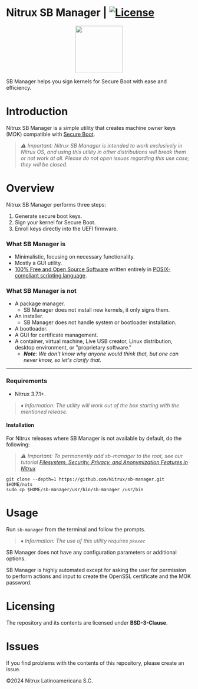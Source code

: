 # Nitrux SB Manager | [![License](https://img.shields.io/badge/License-BSD_3--Clause-blue.svg)](https://opensource.org/licenses/BSD-3-Clause)

<p align="center">
  <img width="128" height="128" src="https://raw.githubusercontent.com/Nitrux/luv-icon-theme/master/Luv/mimetypes/64/application-x-ms-dos-executable.svg">
</p>

SB Manager helps you sign kernels for Secure Boot with ease and efficiency.

# Introduction

Nitrux SB Manager is a simple utility that creates machine owner keys (MOK) compatible with [Secure Boot](https://learn.microsoft.com/en-us/windows-hardware/design/device-experiences/oem-secure-boot).

> _⚠️ Important: Nitrux SB Manager is intended to work exclusively in Nitrux OS, and using this utility in other distributions will break them or not work at all. Please do not open issues regarding this use case; they will be closed._

# Overview

Nitrux SB Manager performs three steps:

1. Generate secure boot keys.
2. Sign your kernel for Secure Boot.
3. Enroll keys directly into the UEFI firmware.

### What SB Manager is

- Minimalistic, focusing on necessary functionality.
- Mostly a GUI utility.
- [100% Free and Open Source Software](#licensing) written entirely in [POSIX-compliant scripting language](https://en.wikipedia.org/wiki/Shell_script#Typical_POSIX_scripting_languages).

### What SB Manager is not

- A package manager.
  - SB Manager does not install new kernels, it only signs them.
- An installer.
  - SB Manager does not handle system or bootloader installation.
- A bootloader.
- A GUI for certificate management.
- A container, virtual machine, Live USB creator, Linux distribution, desktop environment, or "proprietary software."
  - _**Note**: We don't know why anyone would think that, but one can never know, so let's clarify that._

---

### Requirements

- Nitrux 3.7.1+.
> _♦ Information: The utility will work out of the box starting with the mentioned release._


#### Installation

For Nitrux releases where SB Manager is not available by default, do the following:
> _⚠️ Important: To permanently add sb-manager to the root, see our tutorial [Filesystem, Security, Privacy, and Anonymization Features in Nitrux](https://nxos.org/tutorial/filesystem-security-privacy-and-anonymization-features-in-nitrux/)_

```
git clone --depth=1 https://github.com/Nitrux/sb-manager.git $HOME/nuts
sudo cp $HOME/sb-manager/usr/bin/sb-manager /usr/bin
```

# Usage

Run `sb-manager` from the terminal and follow the prompts.
> _♦ Information: The use of this utility requires `pkexec`_

SB Manager does not have any configuration parameters or additional options.

SB Manager is highly automated except for asking the user for permission to perform actions and input to create the OpenSSL certificate and the MOK password.


# Licensing

The repository and its contents are licensed under **BSD-3-Clause**.

# Issues

If you find problems with the contents of this repository, please create an issue.

©2024 Nitrux Latinoamericana S.C.
